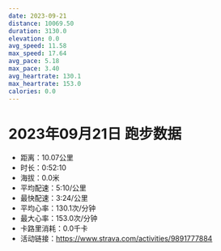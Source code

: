 ```yaml
---
date: 2023-09-21
distance: 10069.50
duration: 3130.0
elevation: 0.0
avg_speed: 11.58
max_speed: 17.64
avg_pace: 5.18
max_pace: 3.40
avg_heartrate: 130.1
max_heartrate: 153.0
calories: 0.0
---
```


# 2023年09月21日 跑步数据

- 距离：10.07公里
- 时长：0:52:10
- 海拔：0.0米
- 平均配速：5:10/公里
- 最快配速：3:24/公里
- 平均心率：130.1次/分钟
- 最大心率：153.0次/分钟
- 卡路里消耗：0.0千卡
- 活动链接：https://www.strava.com/activities/9891777884
